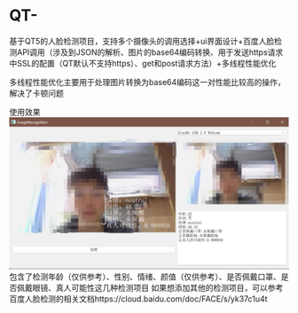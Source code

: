 # QT-
基于QT5的人脸检测项目，支持多个摄像头的调用选择+ui界面设计+百度人脸检测API调用（涉及到JSON的解析、图片的base64编码转换、用于发送https请求中SSL的配置（QT默认不支持https）、get和post请求方法）+多线程性能优化

多线程性能优化主要用于处理图片转换为base64编码这一对性能比较高的操作，解决了卡顿问题

使用效果
![image](testpic/facedetect.png)
包含了检测年龄（仅供参考）、性别、情绪、颜值（仅供参考）、是否佩戴口罩、是否佩戴眼镜、真人可能性这几种检测项目
如果想添加其他的检测项目，可以参考百度人脸检测的相关文档https://cloud.baidu.com/doc/FACE/s/yk37c1u4t

